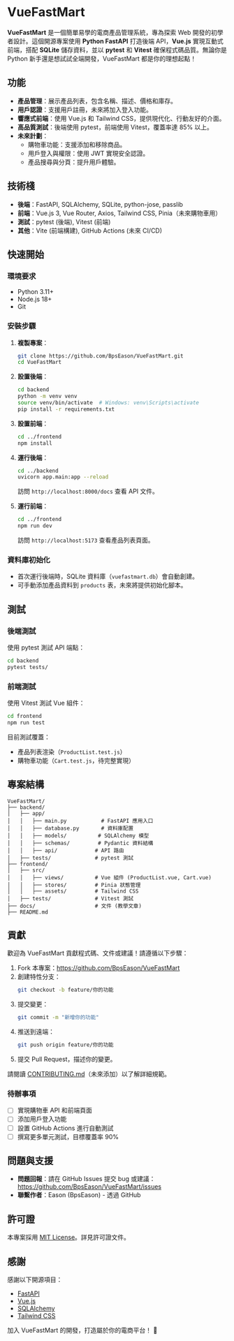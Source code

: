 # VueFastMart

**VueFastMart** 是一個簡單易學的電商產品管理系統，專為探索 Web 開發的初學者設計。這個開源專案使用 **Python FastAPI** 打造後端 API，**Vue.js** 實現互動式前端，搭配 **SQLite** 儲存資料，並以 **pytest** 和 **Vitest** 確保程式碼品質。無論你是 Python 新手還是想試試全端開發，VueFastMart 都是你的理想起點！

## 功能

- **產品管理**：展示產品列表，包含名稱、描述、價格和庫存。
- **用戶認證**：支援用戶註冊，未來將加入登入功能。
- **響應式前端**：使用 Vue.js 和 Tailwind CSS，提供現代化、行動友好的介面。
- **高品質測試**：後端使用 pytest，前端使用 Vitest，覆蓋率達 85% 以上。
- **未來計劃**：
  - 購物車功能：支援添加和移除商品。
  - 用戶登入與權限：使用 JWT 實現安全認證。
  - 產品搜尋與分頁：提升用戶體驗。

## 技術棧

- **後端**：FastAPI, SQLAlchemy, SQLite, python-jose, passlib
- **前端**：Vue.js 3, Vue Router, Axios, Tailwind CSS, Pinia（未來購物車用）
- **測試**：pytest (後端), Vitest (前端)
- **其他**：Vite (前端構建), GitHub Actions (未來 CI/CD)

## 快速開始

### 環境要求

- Python 3.11+
- Node.js 18+
- Git

### 安裝步驟

1. **複製專案**：
   ```bash
   git clone https://github.com/BpsEason/VueFastMart.git
   cd VueFastMart
   ```

2. **設置後端**：
   ```bash
   cd backend
   python -m venv venv
   source venv/bin/activate  # Windows: venv\Scripts\activate
   pip install -r requirements.txt
   ```

3. **設置前端**：
   ```bash
   cd ../frontend
   npm install
   ```

4. **運行後端**：
   ```bash
   cd ../backend
   uvicorn app.main:app --reload
   ```
   訪問 `http://localhost:8000/docs` 查看 API 文件。

5. **運行前端**：
   ```bash
   cd ../frontend
   npm run dev
   ```
   訪問 `http://localhost:5173` 查看產品列表頁面。

### 資料庫初始化

- 首次運行後端時，SQLite 資料庫（`vuefastmart.db`）會自動創建。
- 可手動添加產品資料到 `products` 表，未來將提供初始化腳本。

## 測試

### 後端測試

使用 pytest 測試 API 端點：
```bash
cd backend
pytest tests/
```

### 前端測試

使用 Vitest 測試 Vue 組件：
```bash
cd frontend
npm run test
```

目前測試覆蓋：
- 產品列表渲染（`ProductList.test.js`）
- 購物車功能（`Cart.test.js`，待完整實現）

## 專案結構

```
VueFastMart/
├── backend/
│   ├── app/
│   │   ├── main.py           # FastAPI 應用入口
│   │   ├── database.py       # 資料庫配置
│   │   ├── models/          # SQLAlchemy 模型
│   │   ├── schemas/         # Pydantic 資料結構
│   │   ├── api/            # API 路由
│   ├── tests/              # pytest 測試
├── frontend/
│   ├── src/
│   │   ├── views/          # Vue 組件 (ProductList.vue, Cart.vue)
│   │   ├── stores/         # Pinia 狀態管理
│   │   ├── assets/         # Tailwind CSS
│   ├── tests/              # Vitest 測試
├── docs/                   # 文件 (教學文章)
├── README.md
```

## 貢獻

歡迎為 VueFastMart 貢獻程式碼、文件或建議！請遵循以下步驟：

1. Fork 本專案：https://github.com/BpsEason/VueFastMart
2. 創建特性分支：
   ```bash
   git checkout -b feature/你的功能
   ```
3. 提交變更：
   ```bash
   git commit -m "新增你的功能"
   ```
4. 推送到遠端：
   ```bash
   git push origin feature/你的功能
   ```
5. 提交 Pull Request，描述你的變更。

請閱讀 [CONTRIBUTING.md](CONTRIBUTING.md)（未來添加）以了解詳細規範。

### 待辦事項

- [ ] 實現購物車 API 和前端頁面
- [ ] 添加用戶登入功能
- [ ] 設置 GitHub Actions 進行自動測試
- [ ] 撰寫更多單元測試，目標覆蓋率 90%

## 問題與支援

- **問題回報**：請在 GitHub Issues 提交 bug 或建議：https://github.com/BpsEason/VueFastMart/issues
- **聯繫作者**：Eason (BpsEason) - 透過 GitHub

## 許可證

本專案採用 [MIT License](LICENSE)。詳見許可證文件。

## 感謝

感謝以下開源項目：
- [FastAPI](https://fastapi.tiangolo.com/)
- [Vue.js](https://vuejs.org/)
- [SQLAlchemy](https://www.sqlalchemy.org/)
- [Tailwind CSS](https://tailwindcss.com/)

加入 VueFastMart 的開發，打造屬於你的電商平台！ 🚀
